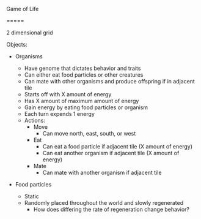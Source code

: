 Game of Life

=====


2 dimensional grid

Objects:

- Organisms
  - Have genome that dictates behavior and traits
  - Can either eat food particles or other creatures
  - Can mate with other organisms and produce offspring if in adjacent tile
  - Starts off with X amount of energy
  - Has X amount of maximum amount of energy
  - Gain energy by eating food particles or organism
  - Each turn expends 1 energy
  - Actions:
    - Move
      - Can move north, east, south, or west
    - Eat
      - Can eat a food particle if adjacent tile (X amount of energy)
      - Can eat another organism if adjacent tile (X amount of energy)
    - Mate
      - Can mate with another organism if adjacent tile

- Food particles
  - Static
  - Randomly placed throughout the world and slowly regenerated
    - How does differing the rate of regeneration change behavior?
